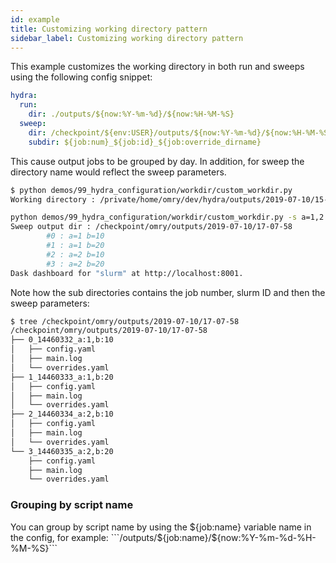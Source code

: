 ```yaml
---
id: example
title: Customizing working directory pattern
sidebar_label: Customizing working directory pattern
---
```



This example customizes the working directory in both run and sweeps using the following config snippet:

```yaml
hydra:
  run:
    dir: ./outputs/${now:%Y-%m-%d}/${now:%H-%M-%S}
  sweep:
    dir: /checkpoint/${env:USER}/outputs/${now:%Y-%m-%d}/${now:%H-%M-%S}
    subdir: ${job:num}_${job:id}_${job:override_dirname}
```

This cause output jobs to be grouped by day.
In addition, for sweep the directory name would reflect the sweep parameters.

```bash
$ python demos/99_hydra_configuration/workdir/custom_workdir.py
Working directory : /private/home/omry/dev/hydra/outputs/2019-07-10/15-50-36
```

```bash
python demos/99_hydra_configuration/workdir/custom_workdir.py -s a=1,2 b=10,20
Sweep output dir : /checkpoint/omry/outputs/2019-07-10/17-07-58
        #0 : a=1 b=10
        #1 : a=1 b=20
        #2 : a=2 b=10
        #3 : a=2 b=20
Dask dashboard for "slurm" at http://localhost:8001.
```

Note how the sub directories contains the job number, slurm ID and then the sweep parameters:

```bash
$ tree /checkpoint/omry/outputs/2019-07-10/17-07-58
/checkpoint/omry/outputs/2019-07-10/17-07-58
├── 0_14460332_a:1,b:10
│   ├── config.yaml
│   ├── main.log
│   └── overrides.yaml
├── 1_14460333_a:1,b:20
│   ├── config.yaml
│   ├── main.log
│   └── overrides.yaml
├── 2_14460334_a:2,b:10
│   ├── config.yaml
│   ├── main.log
│   └── overrides.yaml
└── 3_14460335_a:2,b:20
    ├── config.yaml
    ├── main.log
    └── overrides.yaml
```

### Grouping by script name
You can group by script name by using the ${job:name} variable name in the config, for example: 
```/outputs/${job:name}/${now:%Y-%m-%d-%H-%M-%S}```